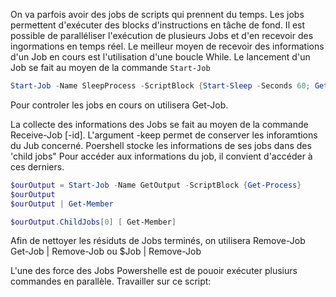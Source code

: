 On va parfois avoir des jobs de scripts qui prennent du temps.
Les jobs permettent d'exécuter des blocks d'instructions en tâche de fond. Il est possible de paralléliser l'exécution de plusieurs Jobs et d'en recevoir des ingormations en temps réel.
Le meilleur moyen de recevoir des informations d'un Job en cours est l'utilisation d'une boucle While.
Le lancement d'un Job se fait au moyen de la commande `Start-Job`
```Powershell
Start-Job -Name SleepProcess -ScriptBlock {Start-Sleep -Seconds 60; Get-Process}
```
Pour controler les jobs en cours on utilisera Get-Job.

La collecte des informations des Jobs se fait au moyen de la commande Receive-Job [-id]. L'argument -keep permet de conserver les inforamtions du Jub concerné.
Poershell stocke les informations de ses jobs dans des 'child jobs"
Pour accéder aux informations du job, il convient d'accéder à ces derniers.
```Powershell
$ourOutput = Start-Job -Name GetOutput -ScriptBlock {Get-Process}
$ourOutput
$ourOutput | Get-Member

$ourOutput.ChildJobs[0] [ Get-Member]
```

Afin de nettoyer les résiduts de Jobs terminés, on utilisera Remove-Job
Get-Job | Remove-Job ou $Job | Remove-Job

L'une des force des Jobs Powershelle est de pouoir exécuter plusiurs commandes en parallèle.
Travailler sur ce script:
